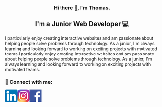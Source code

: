 <h3 align="center">
Hi there 👋, I'm Thomas.
</h3>

<h2 align="center">
I'm a Junior Web Developer 💻
</h2> 

I particularly enjoy creating interactive websites and am passionate about helping people solve problems through technology. As a junior, I'm always learning and looking forward to working on exciting projects with motivated teams.I particularly enjoy creating interactive websites and am passionate about helping people solve problems through technology. As a junior, I'm always learning and looking forward to working on exciting projects with motivated teams.

### 🤝 Connect with me:

<a href="https://www.linkedin.com/in/thomas-moerman-30a09126b/"><img align="left" src="https://raw.githubusercontent.com/ThomMoerman/ThomMoerman/main/linkedin.png" alt="Thomas Moerman | LinkedIn" width="40px"/></a>
<a href="https://https://www.instagram.com/thommoerman7/"><img align="left" src="https://raw.githubusercontent.com/ThomMoerman/ThomMoerman/main/Instagram.png" alt="Thomas Moerman | Instagram" width="40px"/></a>
<a href="https://www.facebook.com/thomas.moerman.9/"><img align="left" src="https://raw.githubusercontent.com/ThomMoerman/ThomMoerman/main/facebook.png" alt="Thomas Moerman | Facebook" width="40px"/></a>
</br>
